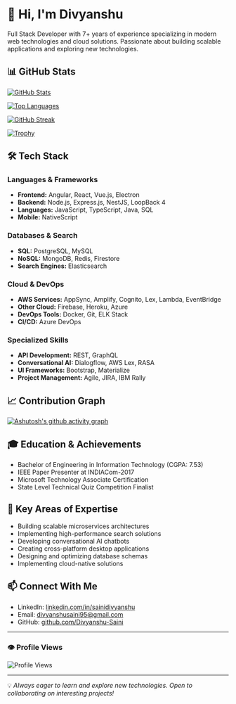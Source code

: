 # 👋 Hi, I'm Divyanshu

Full Stack Developer with 7+ years of experience specializing in modern web technologies and cloud solutions. Passionate about building scalable applications and exploring new technologies.

## 📊 GitHub Stats

[![GitHub Stats](https://github-readme-stats.vercel.app/api?username=Divyanshu-Saini&show_icons=true&theme=radical)](https://github.com/Divyanshu-Saini)

[![Top Languages](https://github-readme-stats.vercel.app/api/top-langs/?username=Divyanshu-Saini&layout=compact&theme=radical)](https://github.com/Divyanshu-Saini)

[![GitHub Streak](https://github-readme-streak-stats.herokuapp.com/?user=Divyanshu-Saini&theme=radical)](https://github.com/Divyanshu-Saini)

[![Trophy](https://github-profile-trophy.vercel.app/?username=Divyanshu-Saini&theme=radical&row=1)](https://github.com/Divyanshu-Saini)

## 🛠️ Tech Stack

### Languages & Frameworks
- **Frontend:** Angular, React, Vue.js, Electron
- **Backend:** Node.js, Express.js, NestJS, LoopBack 4
- **Languages:** JavaScript, TypeScript, Java, SQL
- **Mobile:** NativeScript

### Databases & Search
- **SQL:** PostgreSQL, MySQL
- **NoSQL:** MongoDB, Redis, Firestore
- **Search Engines:** Elasticsearch

### Cloud & DevOps
- **AWS Services:** AppSync, Amplify, Cognito, Lex, Lambda, EventBridge
- **Other Cloud:** Firebase, Heroku, Azure
- **DevOps Tools:** Docker, Git, ELK Stack
- **CI/CD:** Azure DevOps

### Specialized Skills
- **API Development:** REST, GraphQL
- **Conversational AI:** Dialogflow, AWS Lex, RASA
- **UI Frameworks:** Bootstrap, Materialize
- **Project Management:** Agile, JIRA, IBM Rally

## 📈 Contribution Graph
[![Ashutosh's github activity graph](https://github-readme-activity-graph.vercel.app/graph?username=Divyanshu-Saini&theme=radical)](https://github.com/ashutosh00710/github-readme-activity-graph)

## 🎓 Education & Achievements
- Bachelor of Engineering in Information Technology (CGPA: 7.53)
- IEEE Paper Presenter at INDIACom-2017
- Microsoft Technology Associate Certification
- State Level Technical Quiz Competition Finalist

## 🚀 Key Areas of Expertise
- Building scalable microservices architectures
- Implementing high-performance search solutions
- Developing conversational AI chatbots
- Creating cross-platform desktop applications
- Designing and optimizing database schemas
- Implementing cloud-native solutions

## 📫 Connect With Me
- LinkedIn: [linkedin.com/in/sainidivyanshu](https://linkedin.com/in/sainidivyanshu)
- Email: divyanshusaini95@gmail.com
- GitHub: [github.com/Divyanshu-Saini](https://github.com/Divyanshu-Saini)

---
### 👁️ Profile Views
![Profile Views](https://komarev.com/ghpvc/?username=Divyanshu-Saini&color=brightgreen)

---
💡 *Always eager to learn and explore new technologies. Open to collaborating on interesting projects!*
